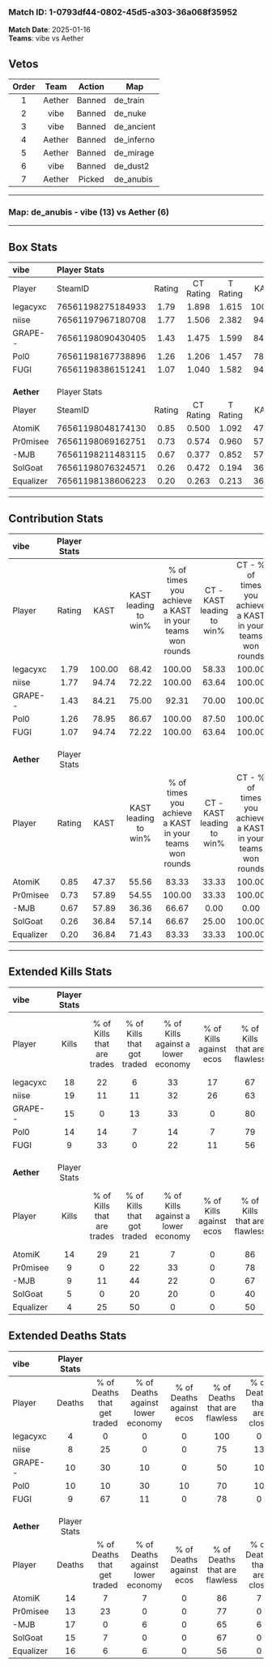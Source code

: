 ### Match ID: 1-0793df44-0802-45d5-a303-36a068f35952  
**Match Date**: 2025-01-16  
**Teams**: vibe vs Aether  

## Vetos  

| Order | Team | Action | Map |
| :---: | :--: | :----: | --- |
| 1 | Aether | Banned | de_train |
| 2 | vibe | Banned | de_nuke |
| 3 | vibe | Banned | de_ancient |
| 4 | Aether | Banned | de_inferno |
| 5 | Aether | Banned | de_mirage |
| 6 | vibe | Banned | de_dust2 |
| 7 | Aether | Picked | de_anubis |

---  

### **Map**: de_anubis - vibe (13) vs Aether (6)  
---  

## Box Stats  

| **vibe**   | Player Stats      |        |           |          |        |       |       |         |        |      |     |
| :- | :- | :-: | :-: | :-: | :-: | :-: | :-: | :-: | :-: | :-: | :-: |
| Player     | SteamID           | Rating | CT Rating | T Rating |  KAST  |  ADR  | Kills | Assists | Deaths | K/D  | HS% |
| legacyxc   | 76561198275184933 |  1.79  |   1.898   |  1.615   | 100.00 | 85.4  |  18   |    3    |   4    | 4.50 | 33  |
| niise      | 76561197967180708 |  1.77  |   1.506   |  2.382   | 94.74  | 108.8 |  19   |    6    |   8    | 2.38 | 36  |
| GRAPE--    | 76561198090430405 |  1.43  |   1.475   |  1.599   | 84.21  | 100.0 |  15   |    7    |   10   | 1.50 | 53  |
| Pol0       | 76561198167738896 |  1.26  |   1.206   |  1.457   | 78.95  | 74.7  |  14   |    6    |   10   | 1.40 | 71  |
| FUGI       | 76561198386151241 |  1.07  |   1.040   |  1.582   | 94.74  | 43.9  |   9   |    4    |   9    | 1.00 | 55  |
|            |                   |        |           |          |        |       |       |         |        |      |     |
|            |                   |        |           |          |        |       |       |         |        |      |     |
|            |                   |        |           |          |        |       |       |         |        |      |     |
| **Aether** | Player Stats      |        |           |          |        |       |       |         |        |      |     |
| Player     | SteamID           | Rating | CT Rating | T Rating |  KAST  |  ADR  | Kills | Assists | Deaths | K/D  | HS% |
| AtomiK     | 76561198048174130 |  0.85  |   0.500   |  1.092   | 47.37  | 57.2  |  14   |    2    |   14   | 1.00 | 28  |
| Pr0misee   | 76561198069162751 |  0.73  |   0.574   |  0.960   | 57.89  | 57.8  |   9   |    3    |   13   | 0.69 | 77  |
| -MJB       | 76561198211483115 |  0.67  |   0.377   |  0.852   | 57.89  | 72.0  |   9   |    5    |   17   | 0.53 | 88  |
| SolGoat    | 76561198076324571 |  0.26  |   0.472   |  0.194   | 36.84  | 37.0  |   5   |    1    |   15   | 0.33 | 100 |
| Equalizer  | 76561198138606223 |  0.20  |   0.263   |  0.213   | 36.84  | 40.3  |   4   |    2    |   16   | 0.25 | 25  |
---  

## Contribution Stats  

| **vibe**   | Player Stats |        |                      |                                                        |                           |                                                             |                          |                                                            |
| :- | :-: | :-: | :-: | :-: | :-: | :-: | :-: | :-: |
| Player     |    Rating    |  KAST  | KAST leading to win% | % of times you achieve a KAST in your teams won rounds | CT - KAST leading to win% | CT - % of times you achieve a KAST in your teams won rounds | T - KAST leading to win% | T - % of times you achieve a KAST in your teams won rounds |
| legacyxc   |     1.79     | 100.00 |        68.42         |                         100.00                         |           58.33           |                           100.00                            |          85.71           |                           100.00                           |
| niise      |     1.77     | 94.74  |        72.22         |                         100.00                         |           63.64           |                           100.00                            |          85.71           |                           100.00                           |
| GRAPE--    |     1.43     | 84.21  |        75.00         |                         92.31                          |           70.00           |                           100.00                            |          83.33           |                           83.33                            |
| Pol0       |     1.26     | 78.95  |        86.67         |                         100.00                         |           87.50           |                           100.00                            |          85.71           |                           100.00                           |
| FUGI       |     1.07     | 94.74  |        72.22         |                         100.00                         |           63.64           |                           100.00                            |          85.71           |                           100.00                           |
|            |              |        |                      |                                                        |                           |                                                             |                          |                                                            |
|            |              |        |                      |                                                        |                           |                                                             |                          |                                                            |
|            |              |        |                      |                                                        |                           |                                                             |                          |                                                            |
| **Aether** | Player Stats |        |                      |                                                        |                           |                                                             |                          |                                                            |
| Player     |    Rating    |  KAST  | KAST leading to win% | % of times you achieve a KAST in your teams won rounds | CT - KAST leading to win% | CT - % of times you achieve a KAST in your teams won rounds | T - KAST leading to win% | T - % of times you achieve a KAST in your teams won rounds |
| AtomiK     |     0.85     | 47.37  |        55.56         |                         83.33                          |           33.33           |                           100.00                            |          66.67           |                           80.00                            |
| Pr0misee   |     0.73     | 57.89  |        54.55         |                         100.00                         |           33.33           |                           100.00                            |          62.50           |                           100.00                           |
| -MJB       |     0.67     | 57.89  |        36.36         |                         66.67                          |           0.00            |                            0.00                             |          50.00           |                           80.00                            |
| SolGoat    |     0.26     | 36.84  |        57.14         |                         66.67                          |           25.00           |                           100.00                            |          100.00          |                           60.00                            |
| Equalizer  |     0.20     | 36.84  |        71.43         |                         83.33                          |           33.33           |                           100.00                            |          100.00          |                           80.00                            |
---  

## Extended Kills Stats  

| **vibe**   | Player Stats |                            |                            |                                    |                         |                              |                                 |                                       |                    |           |
| :- | :-: | :-: | :-: | :-: | :-: | :-: | :-: | :-: | :-: | :-: |
| Player     |    Kills     | % of Kills that are trades | % of Kills that got traded | % of Kills against a lower economy | % of Kills against ecos | % of Kills that are flawless | % of Kills that are close duels | % of Kills that are assisted by flash | Pistol Round Kills | AWP Kills |
| legacyxc   |      18      |             22             |             6              |                 33                 |           17            |              67              |                6                |                   0                   |         7          |     1     |
| niise      |      19      |             11             |             11             |                 32                 |           26            |              63              |                0                |                   0                   |         0          |     3     |
| GRAPE--    |      15      |             0              |             13             |                 33                 |            0            |              80              |                0                |                  20                   |         0          |     0     |
| Pol0       |      14      |             14             |             7              |                 14                 |            7            |              79              |                0                |                   0                   |         0          |     6     |
| FUGI       |      9       |             33             |             0              |                 22                 |           11            |              56              |               11                |                   0                   |         0          |     0     |
|            |              |                            |                            |                                    |                         |                              |                                 |                                       |                    |           |
|            |              |                            |                            |                                    |                         |                              |                                 |                                       |                    |           |
|            |              |                            |                            |                                    |                         |                              |                                 |                                       |                    |           |
| **Aether** | Player Stats |                            |                            |                                    |                         |                              |                                 |                                       |                    |           |
| Player     |    Kills     | % of Kills that are trades | % of Kills that got traded | % of Kills against a lower economy | % of Kills against ecos | % of Kills that are flawless | % of Kills that are close duels | % of Kills that are assisted by flash | Pistol Round Kills | AWP Kills |
| AtomiK     |      14      |             29             |             21             |                 7                  |            0            |              86              |                0                |                   0                   |         3          |     2     |
| Pr0misee   |      9       |             0              |             22             |                 33                 |            0            |              78              |               11                |                   0                   |         0          |     0     |
| -MJB       |      9       |             11             |             44             |                 22                 |            0            |              67              |               11                |                  11                   |         0          |     1     |
| SolGoat    |      5       |             0              |             20             |                 20                 |            0            |              40              |               20                |                   0                   |         0          |     0     |
| Equalizer  |      4       |             25             |             50             |                 0                  |            0            |              50              |                0                |                   0                   |         0          |     0     |
## Extended Deaths Stats  

| **vibe**   | Player Stats |                             |                                   |                          |                               |                            |                           |               |
| :- | :-: | :-: | :-: | :-: | :-: | :-: | :-: | :-: |
| Player     |    Deaths    | % of Deaths that get traded | % of Deaths against lower economy | % of Deaths against ecos | % of Deaths that are flawless | % of Deaths that are close | % of Deaths while blinded | Deaths to AWP |
| legacyxc   |      4       |              0              |                 0                 |            0             |              100              |             0              |             0             |       1       |
| niise      |      8       |             25              |                 0                 |            0             |              75               |             13             |             0             |       1       |
| GRAPE--    |      10      |             30              |                10                 |            0             |              50               |             10             |             0             |       0       |
| Pol0       |      10      |             10              |                30                 |            10            |              70               |             10             |             0             |       0       |
| FUGI       |      9       |             67              |                11                 |            0             |              78               |             0              |            11             |       1       |
|            |              |                             |                                   |                          |                               |                            |                           |               |
|            |              |                             |                                   |                          |                               |                            |                           |               |
|            |              |                             |                                   |                          |                               |                            |                           |               |
| **Aether** | Player Stats |                             |                                   |                          |                               |                            |                           |               |
| Player     |    Deaths    | % of Deaths that get traded | % of Deaths against lower economy | % of Deaths against ecos | % of Deaths that are flawless | % of Deaths that are close | % of Deaths while blinded | Deaths to AWP |
| AtomiK     |      14      |              7              |                 7                 |            0             |              86               |             7              |             0             |       2       |
| Pr0misee   |      13      |             23              |                 0                 |            0             |              77               |             0              |             0             |       0       |
| -MJB       |      17      |              0              |                 6                 |            0             |              65               |             6              |             0             |       5       |
| SolGoat    |      15      |              7              |                 0                 |            0             |              67               |             0              |            20             |       0       |
| Equalizer  |      16      |              6              |                 6                 |            0             |              56               |             0              |             0             |       0       |
